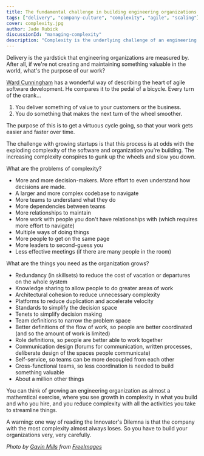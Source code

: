 ```yaml
---
title: The fundamental challenge in building engineering organizations is complexity
tags: ["delivery", "company-culture", "complexity", "agile", "scaling"]
cover: complexity.jpg
author: Jade Rubick
discussionId: "managing-complexity"
description: "Complexity is the underlying challenge of an engineering organizations. Describes the underlying factors and how to address them."
---
```


<re-img src="complexity.jpg"></re-img>

Delivery is the yardstick that engineering organizations are measured by. After all, if we're not creating and maintaining something valuable in the world, what's the purpose of our work?

[Ward Cunningham](https://en.wikipedia.org/wiki/Ward_Cunningham) has a wonderful way of describing the heart of agile software development. He compares it to the pedal of a bicycle. Every turn of the crank...
1. You deliver something of value to your customers or the business.
2. You do something that makes the next turn of the wheel smoother.

The purpose of this is to get a virtuous cycle going, so that your work gets easier and faster over time.

The challenge with growing startups is that this process is at odds with the exploding complexity of the software and organization you're building. The increasing complexity conspires to gunk up the wheels and slow you down. 

What are the problems of complexity?
* More and more decision-makers. More effort to even understand how decisions are made.
* A larger and more complex codebase to navigate
* More teams to understand what they do
* More dependencies between teams
* More relationships to maintain
* More work with people you don't have relationships with (which requires more effort to navigate)
* Multiple ways of doing things
* More people to get on the same page
* More leaders to second-guess you
* Less effective meetings (if there are many people in the room)

What are the things you need as the organization grows?

* Redundancy (in skillsets) to reduce the cost of vacation or departures on the whole system
* Knowledge sharing to allow people to do greater areas of work
* Architectural cohesion to reduce unnecessary complexity
* Platforms to reduce duplication and accelerate velocity
* Standards to simplify the decision space
* Tenets to simplify decision making
* Team definitions to narrow the problem space
* Better definitions of the flow of work, so people are better coordinated (and so the amount of work is limited)
* Role definitions, so people are better able to work together
* Communication design (forums for communication, written processes, deliberate design of the spaces people communicate)
* Self-service, so teams can be more decoupled from each other
* Cross-functional teams, so less coordination is needed to build something valuable
* About a million other things

You can think of growing an engineering organization as almost a mathemtical exercise, where you see growth in complexity in what you build and who you hire, and you reduce complexity with all the activities you take to streamline things. 

A warning: one way of reading the Innovator's Dilemna is that the company with the most complexity almost always loses. So you have to build your organizations very, very carefully.

_Photo by <a href="https://freeimages.com/photographer/gnmills-58346">Gavin Mills</a> from <a href="https://freeimages.com/">FreeImages</a>_